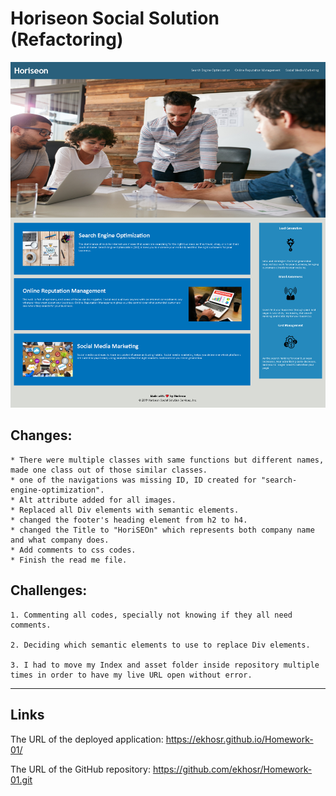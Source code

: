 # Horiseon Social Solution (Refactoring)

![Screnn Capture](/assets/images/codeRefactor.jpg)



## Changes:
```
* There were multiple classes with same functions but different names, made one class out of those similar classes.
* one of the navigations was missing ID, ID created for "search-engine-optimization".
* Alt attribute added for all images.
* Replaced all Div elements with semantic elements.
* changed the footer's heading element from h2 to h4.
* changed the Title to "HoriSEOn" which represents both company name and what company does.
* Add comments to css codes.
* Finish the read me file.
```

## Challenges:
```
1. Commenting all codes, specially not knowing if they all need comments.

2. Deciding which semantic elements to use to replace Div elements.

3. I had to move my Index and asset folder inside repository multiple times in order to have my live URL open without error. 
```
---
## Links
The URL of the deployed application: https://ekhosr.github.io/Homework-01/

The URL of the GitHub repository: https://github.com/ekhosr/Homework-01.git
